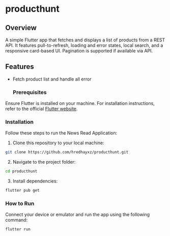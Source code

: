 # producthunt

## Overview
A simple Flutter app that fetches and displays a list of products from a REST API. It features pull-to-refresh, loading and error states, local search, and a responsive card-based UI. Pagination is supported if available via API.

## Features
- Fetch product list and handle all error


  ### Prerequisites

Ensure Flutter is installed on your machine. For installation instructions, refer to the official [Flutter website](https://flutter.dev/docs/get-started/install).


### Installation

Follow these steps to run the News Read Application:

1. Clone this repository to your local machine:

```bash
git clone https://github.com/hredhayxz/producthunt.git
```

2. Navigate to the project folder:

```bash
cd producthunt
```

3. Install dependencies:


```bash
flutter pub get
```

### How to Run

Connect your device or emulator and run the app using the following command:

```bash
flutter run
```
